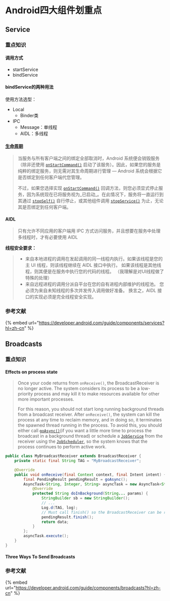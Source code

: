 # Android四大组件划重点

## Service

### 重点知识

#### 调用方式

* startService
* bindService

#### bindService的两种用法

使用方法选型：

* Local
  * Binder类
* IPC
  * Message：单线程
  * AIDL：多线程

#### [生命周期](https://developer.android.com/guide/components/services?hl=zh-cn)

> 当服务与所有客户端之间的绑定全部取消时，Android 系统便会销毁服务（除非还使用 [`onStartCommand()`](https://developer.android.com/reference/android/app/Service.html?hl=zh-cn#onStartCommand%28android.content.Intent,%20int,%20int%29) 启动了该服务）。因此，如果您的服务是纯粹的绑定服务，则无需对其生命周期进行管理 — Android 系统会根据它是否绑定到任何客户端代您管理。
>
> 不过，如果您选择实现 [`onStartCommand()`](https://developer.android.com/reference/android/app/Service.html?hl=zh-cn#onStartCommand%28android.content.Intent,%20int,%20int%29) 回调方法，则您必须显式停止服务，因为系统现在已将服务视为_已启动_。在此情况下，服务将一直运行到其通过 [`stopSelf()`](https://developer.android.com/reference/android/app/Service.html?hl=zh-cn#stopSelf%28%29) 自行停止，或其他组件调用 [`stopService()`](https://developer.android.com/reference/android/content/Context.html?hl=zh-cn#stopService%28android.content.Intent%29) 为止，无论其是否绑定到任何客户端。

#### AIDL

> 只有允许不同应用的客户端用 IPC 方式访问服务，并且想要在服务中处理多线程时，才有必要使用 AIDL

**线程安全要求：**

> * 来自本地进程的调用在发起调用的同一线程内执行。如果该线程是您的主 UI 线程，则该线程继续在 AIDL 接口中执行。 如果该线程是其他线程，则其便是在服务中执行您的代码的线程。 （我理解是对UI线程做了特殊的处理）
> * 来自远程进程的调用分派自平台在您的自有进程内部维护的线程池。 您必须为来自未知线程的多次并发传入调用做好准备。 换言之，AIDL 接口的实现必须是完全线程安全实现。

### 参考文献

{% embed url="https://developer.android.com/guide/components/services?hl=zh-cn" %}

## Broadcasts

### 重点知识

#### Effects on process state

> Once your code returns from `onReceive()`, the BroadcastReceiver is no longer active. The system considers its process to be a low-priority process and may kill it to make resources available for other more important processes.
>
> For this reason, you should not start long running background threads from a broadcast receiver. After `onReceive()`, the system can kill the process at any time to reclaim memory, and in doing so, it terminates the spawned thread running in the process. To avoid this, you should either call [`goAsync()`](https://developer.android.com/reference/android/content/BroadcastReceiver.html?hl=zh-cn#goAsync%28%29)\(if you want a little more time to process the broadcast in a background thread\) or schedule a [`JobService`](https://developer.android.com/reference/android/app/job/JobService.html?hl=zh-cn) from the receiver using the [`JobScheduler`](https://developer.android.com/reference/android/app/job/JobScheduler.html?hl=zh-cn), so the system knows that the process continues to perform active work.

```java
public class MyBroadcastReceiver extends BroadcastReceiver {
    private static final String TAG = "MyBroadcastReceiver";

    @Override
    public void onReceive(final Context context, final Intent intent) {
        final PendingResult pendingResult = goAsync();
        AsyncTask<String, Integer, String> asyncTask = new AsyncTask<String, Integer, String>() {
            @Override
            protected String doInBackground(String... params) {
                StringBuilder sb = new StringBuilder();
                // ...
                Log.d(TAG, log);
                // Must call finish() so the BroadcastReceiver can be recycled.
                pendingResult.finish();
                return data;
            }
        };
        asyncTask.execute();
    }
}
```

#### Three Ways To Send Broadcasts



### 参考文献

{% embed url="https://developer.android.com/guide/components/broadcasts?hl=zh-cn" %}



